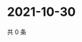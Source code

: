 # 2021-10-30

共 0 条

<!-- BEGIN WEIBO -->
<!-- 最后更新时间 Sat Oct 30 2021 08:36:59 GMT+0800 (China Standard Time) -->

<!-- END WEIBO -->

